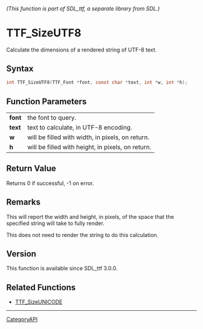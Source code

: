 ###### (This function is part of SDL_ttf, a separate library from SDL.)
# TTF_SizeUTF8

Calculate the dimensions of a rendered string of UTF-8 text.

## Syntax

```c
int TTF_SizeUTF8(TTF_Font *font, const char *text, int *w, int *h);

```

## Function Parameters

|              |                                                   |
| ------------ | ------------------------------------------------- |
| **font**     | the font to query.                                |
| **text**     | text to calculate, in UTF-8 encoding.             |
| **w**        | will be filled with width, in pixels, on return.  |
| **h**        | will be filled with height, in pixels, on return. |

## Return Value

Returns 0 if successful, -1 on error.

## Remarks

This will report the width and height, in pixels, of the space that the
specified string will take to fully render.

This does not need to render the string to do this calculation.

## Version

This function is available since SDL_ttf 3.0.0.

## Related Functions

* [TTF_SizeUNICODE](TTF_SizeUNICODE.md)

----
[CategoryAPI](CategoryAPI.md)
